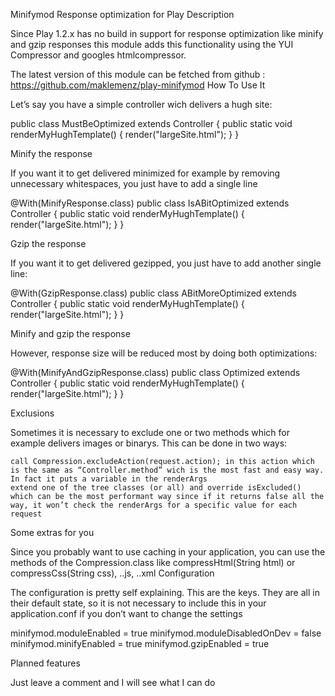 Minifymod
Response optimization for Play
Description

Since Play 1.2.x has no build in support for response optimization like minify and gzip responses this module adds this functionality using the YUI Compressor and googles htmlcompressor.

The latest version of this module can be fetched from github : https://github.com/maklemenz/play-minifymod
How To Use It

Let’s say you have a simple controller wich delivers a hugh site:

public class MustBeOptimized extends Controller {
	public static void renderMyHughTemplate() {
		render("largeSite.html");
	}
}

Minify the response

If you want it to get delivered minimized for example by removing unnecessary whitespaces, you just have to add a single line

@With(MinifyResponse.class)
public class IsABitOptimized extends Controller {
	public static void renderMyHughTemplate() {
		render("largeSite.html");
	}
}

Gzip the response

If you want it to get delivered gezipped, you just have to add another single line:

@With(GzipResponse.class)
public class ABitMoreOptimized extends Controller {
	public static void renderMyHughTemplate() {
		render("largeSite.html");
	}
}

Minify and gzip the response

However, response size will be reduced most by doing both optimizations:

@With(MinifyAndGzipResponse.class)
public class Optimized extends Controller {
	public static void renderMyHughTemplate() {
		render("largeSite.html");
	}
}

Exclusions

Sometimes it is necessary to exclude one or two methods which for example delivers images or binarys. This can be done in two ways:

    call Compression.excludeAction(request.action); in this action which is the same as “Controller.method” wich is the most fast and easy way. In fact it puts a variable in the renderArgs
    extend one of the tree classes (or all) and override isExcluded() which can be the most performant way since if it returns false all the way, it won’t check the renderArgs for a specific value for each request

Some extras for you

Since you probably want to use caching in your application, you can use the methods of the Compression.class like compressHtml(String html) or compressCss(String css), ..js, ..xml
Configuration

The configuration is pretty self explaining. This are the keys. They are all in their default state, so it is not necessary to include this in your application.conf if you don’t want to change the settings

minifymod.moduleEnabled = true
minifymod.moduleDisabledOnDev = false
minifymod.minifyEnabled = true
minifymod.gzipEnabled = true

Planned features

Just leave a comment and I will see what I can do